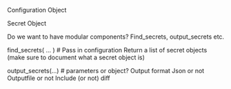 
Configuration Object


Secret Object

Do we want to have modular components?  Find_secrets, output_secrets etc.


find_secrets( … ) 	# Pass in configuration
Return a list of secret objects (make sure to document what a secret object is)

output_secrets(...)  # parameters or object?
Output format
Json or not
Outputfile or not
Include (or not) diff
